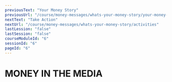 ```yaml
---
previousText: "Your Money Story"
previousUrl: "/course/money-messages/whats-your-money-story/your-money-story"
nextText: "Take Action"
nextUrl: "/course/money-messages/whats-your-money-story/activities"
lastLession: "false"
lastSession: "false"
courseModuleId: "6"
sessionId: "6"
pageId: "6"
---
```



# MONEY IN THE MEDIA
<sparkle-youtube src="https://www.youtube.com/embed/gUhRKVIjJtw"></sparkle-youtube>

<sparkle-youtube src="https://www.youtube.com/embed/ETxmCCsMoD0"></sparkle-youtube>

